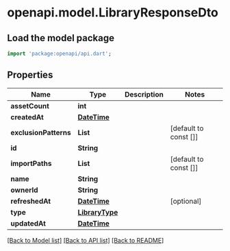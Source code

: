 # openapi.model.LibraryResponseDto

## Load the model package
```dart
import 'package:openapi/api.dart';
```

## Properties
Name | Type | Description | Notes
------------ | ------------- | ------------- | -------------
**assetCount** | **int** |  | 
**createdAt** | [**DateTime**](DateTime.md) |  | 
**exclusionPatterns** | **List<String>** |  | [default to const []]
**id** | **String** |  | 
**importPaths** | **List<String>** |  | [default to const []]
**name** | **String** |  | 
**ownerId** | **String** |  | 
**refreshedAt** | [**DateTime**](DateTime.md) |  | [optional] 
**type** | [**LibraryType**](LibraryType.md) |  | 
**updatedAt** | [**DateTime**](DateTime.md) |  | 

[[Back to Model list]](../README.md#documentation-for-models) [[Back to API list]](../README.md#documentation-for-api-endpoints) [[Back to README]](../README.md)


